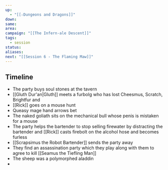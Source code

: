 ```yaml
---
up:
  - "[[☆Dungeons and Dragons]]"
down: 
same: 
area: 
campaign: "[[The Infern-ale Descent]]"
tags:
  - session
status: 
aliases: 
next: "[[Session 6 - The Flaming Maw]]"
---
```

## Timeline
- The party buys soul stones at the tavern
- [[Gluth Dur'an|Gluth]] meets a furbolg who has lost Cheesmus, Scratch, Brightfur and 
- [[Rick]] goes on a mouse hunt
- Queasy mage hand arrows bet
- The naked goliath sits on the mechanical bull whose penis is mistaken for a mouse
- The party helps the bartender to stop selling firewater by distracting the bartender and [[Rick]] casts firebolt on the alcohol hose and becomes furless
- [[Scrapsimus the Robot Bartender]] sends the party away
- They find an assassination party which they play along with them to agree to kill [[Seamus the Tiefling Man]]
- The sheep was a polymorphed aladdin
- 